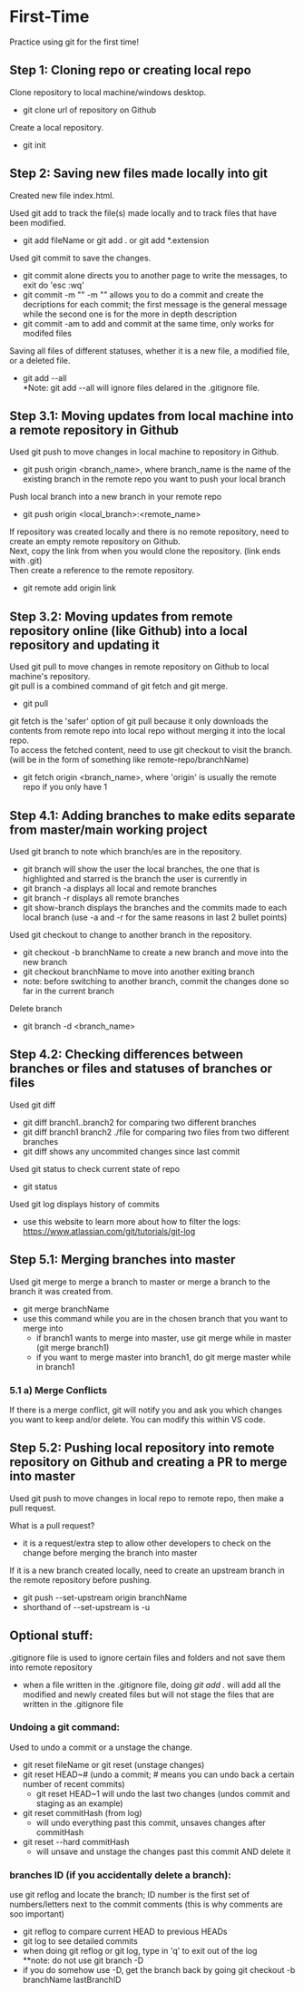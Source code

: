 # First-Time

Practice using git for the first time!

## **Step 1**: Cloning repo or creating local repo

Clone repository to local machine/windows desktop.  
- git clone url of repository on Github  

Create a local repository.  
- git init  

## **Step 2**: Saving new files made locally into git

Created new file index.html.

Used git add to track the file(s) made locally and to track files that have been modified.  
- git add fileName or git add . or git add *.extension

Used git commit to save the changes.
- git commit alone directs you to another page to write the messages, to exit do 'esc :wq'  
- git commit -m "" -m "" allows you to do a commit and create the decriptions for each commit; the first message is the general message while the second one is for the more in depth description  
- git commit -am to add and commit at the same time, only works for modifed files

Saving all files of different statuses, whether it is a new file, a modified file, or a deleted file.
- git add --all  
*Note: git add --all will ignore files delared in the .gitignore file.  

## **Step 3.1**: Moving updates from local machine into a remote repository in Github

Used git push to move changes in local machine to repository in Github.  
- git push origin <branch_name>, where branch_name is the name of the existing branch in the remote repo you want to push your local branch

Push local branch into a new branch in your remote repo
- git push origin <local_branch>:<remote_name>   

If repository was created locally and there is no remote repository, need to create an empty remote repository on Github.  
Next, copy the link from when you would clone the repository. (link ends with .git)  
Then create a reference to the remote repository.  
- git remote add origin link  

## **Step 3.2**: Moving updates from remote repository online (like Github) into a local repository and updating it

Used git pull to move changes in remote repository on Github to local machine's repository.  
git pull is a combined command of git fetch and git merge.  
- git pull  

git fetch is the 'safer' option of git pull because it only downloads the contents from remote repo into local repo without merging it into the local repo.  
To access the fetched content, need to use git checkout to visit the branch. (will be in the form of something like remote-repo/branchName)  
- git fetch origin <branch_name>, where 'origin' is usually the remote repo if you only have 1

## **Step 4.1**: Adding branches to make edits separate from master/main working project

Used git branch to note which branch/es are in the repository.
- git branch will show the user the local branches, the one that is highlighted and starred is the branch the user is currently in
- git branch -a displays all local and remote branches
- git branch -r displays all remote branches
- git show-branch displays the branches and the commits made to each local branch (use -a and -r for the same reasons in last 2 bullet points)

Used git checkout to change to another branch in the repository.
- git checkout -b branchName to create a new branch and move into the new branch  
- git checkout branchName to move into another exiting branch  
- note: before switching to another branch, commit the changes done so far in the current branch

Delete branch
- git branch -d <branch_name>

## **Step 4.2**: Checking differences between branches or files and statuses of branches or files

Used git diff
- git diff branch1..branch2 for comparing two different branches
- git diff branch1 branch2 ./file for comparing two files from two different branches
- git diff shows any uncommited changes since last commit

Used git status to check current state of repo
- git status

Used git log displays history of commits
- use this website to learn more about how to filter the logs: https://www.atlassian.com/git/tutorials/git-log

## **Step 5.1**: Merging branches into master

Used git merge to merge a branch to master or merge a branch to the branch it was created from.  
- git merge branchName
- use this command while you are in the chosen branch that you want to merge into  
	- if branch1 wants to merge into master, use git merge while in master (git merge branch1)  
	- if you want to merge master into branch1, do git merge master while in branch1 

### **5.1 a)** Merge Conflicts

If there is a merge conflict, git will notify you and ask you which changes you want to keep and/or delete. You can modify this within VS code.

## **Step 5.2**: Pushing local repository into remote repository on Github and creating a PR to merge into master

Used git push to move changes in local repo to remote repo, then make a pull request.

What is a pull request?
- it is a request/extra step to allow other developers to check on the change before merging the branch into master

If it is a new branch created locally, need to create an upstream branch in the remote repository before pushing.
- git push --set-upstream origin branchName
- shorthand of --set-upstream is -u

## Optional stuff: 

.gitignore file is used to ignore certain files and folders and not save them into remote repository
- when a file written in the .gitignore file, doing *git add .* will add all the modified and newly created files but will not stage the files that are written in the .gitignore file

### Undoing a git command:

Used to undo a commit or a unstage the change.
- git reset fileName or git reset (unstage changes)
- git reset HEAD~# (undo a commit; # means you can undo back a certain number of recent commits)
    - git reset HEAD~1 will undo the last two changes (undos commit and staging as an example)
- git reset commitHash (from log)
    - will undo everything past this commit, unsaves changes after commitHash
- git reset --hard commitHash
    - will unsave and unstage the changes past this commit AND delete it

### branches ID (if you accidentally delete a branch):
use git reflog and locate the branch; ID number is the first set of numbers/letters next to the commit comments (this is why comments are soo important)
- git reflog to compare current HEAD to previous HEADs
- git log to see detailed commits
- when doing git reflog or git log, type in 'q' to exit out of the log  
**note: do not use git branch -D  
- if you do somehow use -D, get the branch back by going git checkout -b branchName lastBranchID
